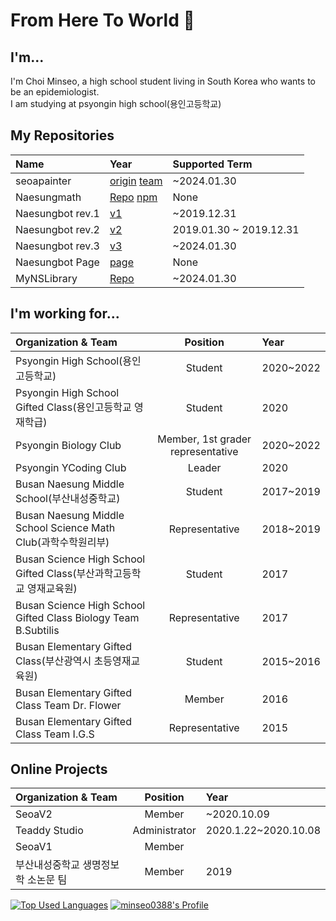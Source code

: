 # From Here To World 👋
## I'm...
I'm Choi Minseo, a high school student living in South Korea who wants to be an epidemiologist.\
I am studying at psyongin high school(용인고등학교)
## My Repositories
| Name | Year | Supported Term |
|:-------------------- |:-------- |:-------- |
| seoapainter | [origin](https://github.com/Naesung/seoapainter) [team](https://github.com/seoaapp/seoapainter) | ~2024.01.30
| Naesungmath | [Repo](https://github.com/Naesung/Naesungmath) [npm](https://npmjs.com/package/Naesungmath) | None
| Naesungbot rev.1 | [v1](https://github.com/Naesung/Naesungbot-v1) | ~2019.12.31
| Naesungbot rev.2 | [v2](https://github.com/Naesung/Naesungbot-v2) | 2019.01.30 ~ 2019.12.31
| Naesungbot rev.3 | [v3](https://github.com/Naesung/Naesungbot-v3) | ~2024.01.30
| Naesungbot Page | [page](https://github.com/Naesung/NaesungbotPage) | None
| MyNSLibrary | [Repo](https://github.com/Naesung/naesunglibrary) | ~2024.01.30
## I'm working for...
| Organization & Team  | Position | Year                                                                                 |
|:-------------------- |:--------:|:------ |
| Psyongin High School(용인고등학교)     | Student | 2020~2022
| Psyongin High School Gifted Class(용인고등학교 영재학급) | Student | 2020
| Psyongin Biology Club | Member, 1st grader representative | 2020~2022
| Psyongin YCoding Club | Leader | 2020
| Busan Naesung Middle School(부산내성중학교) | Student | 2017~2019
| Busan Naesung Middle School Science Math Club(과학수학원리부) | Representative | 2018~2019
| Busan Science High School Gifted Class(부산과학고등학교 영재교육원) | Student | 2017
| Busan Science High School Gifted Class Biology Team B.Subtilis | Representative | 2017
| Busan Elementary Gifted Class(부산광역시 초등영재교육원) | Student | 2015~2016
| Busan Elementary Gifted Class Team Dr. Flower | Member | 2016
| Busan Elementary Gifted Class Team I.G.S | Representative | 2015
## Online Projects
| Organization & Team | Position | Year
|:-------------------- |:--------:|:------ |
| SeoaV2 | Member | ~2020.10.09
| Teaddy Studio | Administrator | 2020.1.22~2020.10.08
| SeoaV1 | Member | 
| 부산내성중학교 생명정보학 소논문 팀 | Member | 2019

[![Top Used Languages](https://github-readme-stats.vercel.app/api/top-langs/?username=minseo0388&layout=compact&hide_border=true)](https://github.com/minseo0388)
[![minseo0388's Profile](https://github-readme-stats.vercel.app/api?username=minseo0388&show_icons=true&hide_border=true)](https://github.com/minseo0388)
